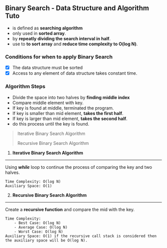 ## Binary Search - Data Structure and Algorithm Tuto

- is defined as **searching algorithm**
- only used in **sorted array**.
- by **repeatly dividing the search interval in half**.
- use to **to sort array** and **reduce time complexity to O(log N)**.

### **Conditions for when to apply Binary Search**

-[X] The data structure must be sorted
-[X] Access to any element of data structure takes constant time.

### **Algorithm Steps**

- Divide the space into two halves by **finding middle index**
- Compare middle element with key.
- If key is found at middle, terminated the program.
- If key is smaller than mid element, **takes the first half**.
- If key is larger than mid element, **takes the second half**.
- do this process until the key is found.

> Iterative Binary Search Algorithm
>
> Recursive Binary Search Algorithm
> 

1. **Iterative Binary Search Algorithm**
----
Using ***while*** loop to continue the process of comparing the key and two halves.
```agsl
Time Complexity: O(log N)
Auxiliary Space: O(1)
```

2. **Recursive Binary Search Algorithm**
----
Create a **recursive function** and compare the mid with the key.
```agsl
Time Complexity: 
    - Best Case: O(log N)
    - Average Case: O(log N)
    - Worst Case: O(log N)
Auxiliary Space: O(1) if the recursive call stack is considered then the auxiliary space will be O(log N).
```
